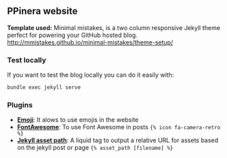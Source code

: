 PPinera website
---------------
**Template used:** Minimal mistakes, is a two column responsive Jekyll theme perfect for powering your GitHub hosted blog. 
http://mmistakes.github.io/minimal-mistakes/theme-setup/

### Test locally
If you want to test the blog locally you can do it easily with:

```bash
bundle exec jekyll serve
```

### Plugins
- [**Emoji**](https://github.com/yihangho/emoji-for-jekyll): It alows to use emojis in the website
- [**FontAwesome**](https://gist.github.com/23maverick23/8532525): To use Font Awesome in posts `{% icon fa-camera-retro %}`
- [**Jekyll asset path**](https://github.com/samrayner/jekyll-asset-path-plugin): A liquid tag to output a relative URL for assets based on the jekyll post or page `{% asset_path [filename] %}`
